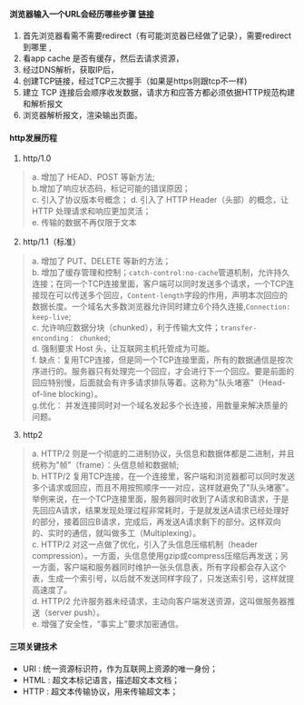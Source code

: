 #### 浏览器输入一个URL会经历哪些步骤 [链接](https://www.processon.com/diagraming/5ebb9fed1e08530a9bf69d44)
1. 首先浏览器看需不需要redirect（有可能浏览器已经做了记录），需要redirect到哪里 ,
2. 看app cache 是否有缓存，然后去请求资源，
3. 经过DNS解析，获取IP后，
4. 创建TCP链接，经过TCP三次握手（如果是https则跟tcp不一样)
5. 建立 TCP 连接后会顺序收发数据，请求方和应答方都必须依据HTTP规范构建和解析报文
6. 浏览器解析报文，渲染输出页面。
#### http发展历程
1. http/1.0 
> a. 增加了 HEAD、POST 等新方法;    
b.增加了响应状态码，标记可能的错误原因；  
c. 引入了协议版本号概念；
d. 引入了 HTTP Header（头部）的概念，让 HTTP 处理请求和响应更加灵活；  
e. 传输的数据不再仅限于文本
2. http/1.1（标准）
> a. 增加了 PUT、DELETE 等新的方法；   
b. 增加了缓存管理和控制；`catch-control:no-cache`管道机制，允许持久连接；在同一个TCP连接里面，客户端可以同时发送多个请求，一个TCP连接现在可以传送多个回应，`Content-length`字段的作用，声明本次回应的数据长度。一个域名大多数浏览器允许同时建立6个持久连接,`Connection: keep-live`;   
c. 允许响应数据分块（chunked），利于传输大文件；`transfer-enconding： chunked`;     
d. 强制要求 Host 头，让互联网主机托管成为可能。            
f. 缺点：复用TCP连接，但是同一个TCP连接里面，所有的数据通信是按次序进行的。服务器只有处理完一个回应，才会进行下一个回应。要是前面的回应特别慢，后面就会有许多请求排队等着。这称为"队头堵塞"（Head-of-line blocking）。     
g.优化： 并发连接同时对一个域名发起多个长连接，用数量来解决质量的问题。
3. http2
> a. HTTP/2 则是一个彻底的二进制协议，头信息和数据体都是二进制，并且统称为"帧"（frame）：头信息帧和数据帧;    
 b. HTTP/2 复用TCP连接，在一个连接里，客户端和浏览器都可以同时发送多个请求或回应，而且不用按照顺序一一对应，这样就避免了"队头堵塞"。举例来说，在一个TCP连接里面，服务器同时收到了A请求和B请求，于是先回应A请求，结果发现处理过程非常耗时，于是就发送A请求已经处理好的部分，接着回应B请求，完成后，再发送A请求剩下的部分。这样双向的、实时的通信，就叫做多工（Multiplexing）。    
 c. HTTP/2 对这一点做了优化，引入了头信息压缩机制（header compression）。一方面，头信息使用gzip或compress压缩后再发送；另一方面，客户端和服务器同时维护一张头信息表，所有字段都会存入这个表，生成一个索引号，以后就不发送同样字段了，只发送索引号，这样就提高速度了。    
 d. HTTP/2 允许服务器未经请求，主动向客户端发送资源，这叫做服务器推送（server push）。    
 e. 增强了安全性，“事实上”要求加密通信。
####  三项关键技术
- URI : 统一资源标识符，作为互联网上资源的唯一身份；    
- HTML : 超文本标记语言，描述超文本文档；    
- HTTP : 超文本传输协议，用来传输超文本；  


